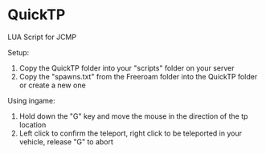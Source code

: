 QuickTP
=======

LUA Script for JCMP

Setup:

1. Copy the QuickTP folder into your "scripts" folder on your server
2. Copy the "spawns.txt" from the Freeroam folder into the QuickTP folder or create a new one

Using ingame:

1. Hold down the "G" key and move the mouse in the direction of the tp location
2. Left click to confirm the teleport, right click to be teleported in your vehicle, release "G" to abort
